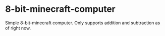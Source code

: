 # 8-bit-minecraft-computer
Simple 8-bit-minecraft computer. Only supports addition and subtraction as of right now.
